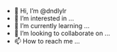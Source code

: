 - 👋 Hi, I’m @dndlylr
- 👀 I’m interested in ...
- 🌱 I’m currently learning ...
- 💞️ I’m looking to collaborate on ...
- 📫 How to reach me ...

<!---
dndlylr/dndlylr is a ✨ special ✨ repository because its `README.md` (this file) appears on your GitHub profile.
You can click the Preview link to take a look at your changes.
--->

